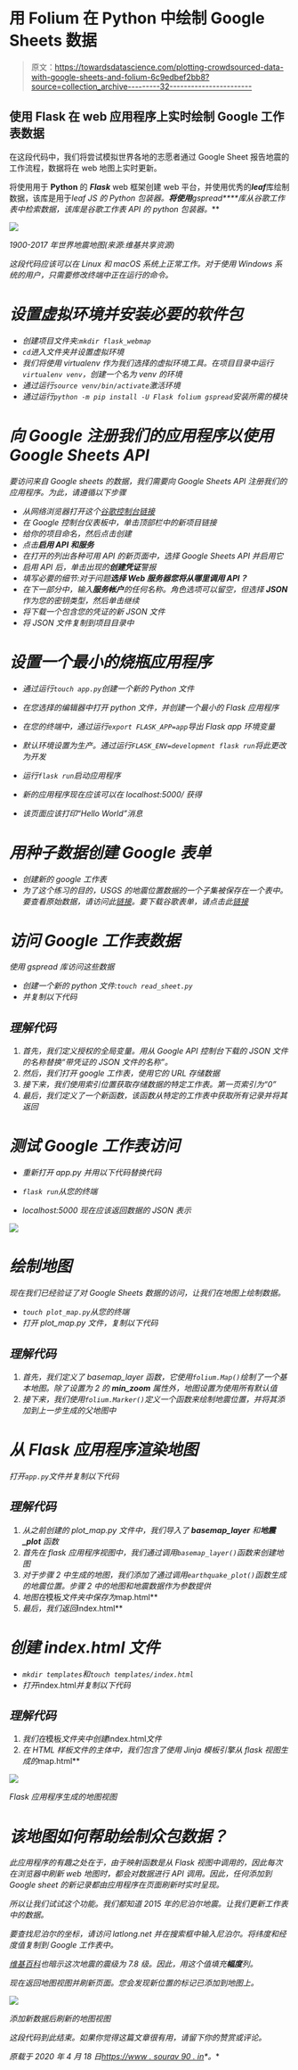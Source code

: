 # 用 Folium 在 Python 中绘制 Google Sheets 数据

> 原文：<https://towardsdatascience.com/plotting-crowdsourced-data-with-google-sheets-and-folium-6c9edbef2bb8?source=collection_archive---------32----------------------->

## 使用 Flask 在 web 应用程序上实时绘制 Google 工作表数据

在这段代码中，我们将尝试模拟世界各地的志愿者通过 Google Sheet 报告地震的工作流程，数据将在 web 地图上实时更新。

将使用用于 **Python** 的 ***Flask*** web 框架创建 web 平台，并使用优秀的***leaf***库绘制数据，该库是用于**leaf JS 的 Python 包装器。**将使用***gspread****库从谷歌工作表中检索数据，该库是**谷歌工作表 API 的 python 包装器。***

*![](img/94c6ce0f1584d08728e4b88e1522287c.png)*

*1900-2017 年世界地震地图(来源:维基共享资源)*

*这段代码应该可以在 Linux 和 macOS 系统上正常工作。对于使用 Windows 系统的用户，只需要修改终端中正在运行的命令。*

# *设置虚拟环境并安装必要的软件包*

*   *创建项目文件夹:`mkdir flask_webmap`*
*   *`cd`进入文件夹并设置虚拟环境*
*   *我们将使用 virtualenv 作为我们选择的虚拟环境工具。在项目目录中运行`virtualenv venv`，创建一个名为 venv 的环境*
*   *通过运行`source venv/bin/activate`激活环境*
*   *通过运行`python -m pip install -U Flask folium gspread`安装所需的模块*

# *向 Google 注册我们的应用程序以使用 Google Sheets API*

*要访问来自 Google sheets 的数据，我们需要向 Google Sheets API 注册我们的应用程序。为此，请遵循以下步骤*

*   *从网络浏览器打开这个[谷歌控制台链接](https://console.developers.google.com/)*
*   *在 Google 控制台仪表板中，单击顶部栏中的新项目链接*
*   *给你的项目命名，然后点击创建*
*   *点击**启用 API 和服务***
*   *在打开的列出各种可用 API 的新页面中，选择 Google Sheets API 并启用它*
*   *启用 API 后，单击出现的**创建凭证**警报*
*   *填写必要的细节:对于问题**选择 **Web 服务器**您将从哪里调用 API？***
*   *在下一部分中，输入**服务帐户**的任何名称。角色选项可以留空，但选择 **JSON** 作为您的密钥类型，然后单击继续*
*   *将下载一个包含您的凭证的新 JSON 文件*
*   *将 JSON 文件复制到项目目录中*

# *设置一个最小的烧瓶应用程序*

*   *通过运行`touch app.py`创建一个新的 Python 文件*
*   *在您选择的编辑器中打开 python 文件，并创建一个最小的 Flask 应用程序*

*   *在您的终端中，通过运行`export FLASK_APP=app`导出 Flask app 环境变量*
*   *默认环境设置为生产。通过运行`FLASK_ENV=development flask run`将此更改为开发*
*   *运行`flask run`启动应用程序*
*   *新的应用程序现在应该可以在 *localhost:5000/* 获得*
*   *该页面应该打印“Hello World”消息*

# *用种子数据创建 Google 表单*

*   *创建新的 google 工作表*
*   *为了这个练习的目的，USGS 的地震位置数据的一个子集被保存在一个表中。要查看原始数据，请访问此[链接](https://www.kaggle.com/usgs/earthquake-database#database.csv)。要下载谷歌表单，请点击此[链接](https://docs.google.com/spreadsheets/d/1x2bVUzH5cnzcDJXnleGteT5zCEytczDAghcRe0Z9WuU/edit?usp=sharing)*

# *访问 Google 工作表数据*

*使用 *gspread* 库访问这些数据*

*   *创建一个新的 python 文件:`touch read_sheet.py`*
*   *并复制以下代码*

## *理解代码*

1.  *首先，我们定义授权的全局变量。用从 Google API 控制台下载的 JSON 文件的名称替换“带凭证的 JSON 文件的名称”。*
2.  *然后，我们打开 google 工作表，使用它的 URL 存储数据*
3.  *接下来，我们使用索引位置获取存储数据的特定工作表。第一页索引为“0”*
4.  *最后，我们定义了一个新函数，该函数从特定的工作表中获取所有记录并将其返回*

# *测试 Google 工作表访问*

*   *重新打开 *app.py* 并用以下代码替换代码*

*   *`flask run`从您的终端*
*   *localhost:5000 现在应该返回数据的 JSON 表示*

*![](img/38d4585c69a27e835f6d54e440977345.png)*

# *绘制地图*

*现在我们已经验证了对 Google Sheets 数据的访问，让我们在地图上绘制数据。*

*   *`touch plot_map.py`从您的终端*
*   *打开 *plot_map.py* 文件，复制以下代码*

## *理解代码*

1.  *首先，我们定义了 basemap_layer 函数，它使用`folium.Map()`绘制了一个基本地图。除了设置为 2 的 **min_zoom** 属性外，地图设置为使用所有默认值*
2.  *接下来，我们使用`folium.Marker()`定义一个函数来绘制地震位置，并将其添加到上一步生成的父地图中*

# *从 Flask 应用程序渲染地图*

*打开`app.py`文件并复制以下代码*

## *理解代码*

1.  *从之前创建的 *plot_map.py* 文件中，我们导入了 **basemap_layer** 和**地震 _plot** 函数*
2.  *首先在 flask 应用程序视图中，我们通过调用`basemap_layer()`函数来创建地图*
3.  *对于步骤 2 中生成的地图，我们添加了通过调用`earthquake_plot()`函数生成的地震位置。步骤 2 中的地图和地震数据作为参数提供*
4.  *地图在*模板*文件夹中保存为*map.html**
5.  *最后，我们返回*index.html**

# *创建 index.html 文件*

*   *`mkdir templates`和`touch templates/index.html`*
*   *打开*index.html*并复制以下代码*

## *理解代码*

1.  *我们在*模板*文件夹中创建*index.html*文件*
2.  *在 HTML 样板文件的主体中，我们包含了使用 Jinja 模板引擎从 flask 视图生成的*map.html**

*![](img/5c30d90004f14c2193c5c70d2c4b19ce.png)*

*Flask 应用程序生成的地图视图*

# *该地图如何帮助绘制众包数据？*

*此应用程序的有趣之处在于，由于映射函数是从 Flask 视图中调用的，因此每次在浏览器中刷新 web 地图时，都会对数据进行 API 调用。因此，任何添加到 Google sheet 的新记录都由应用程序在页面刷新时实时呈现。*

*所以让我们试试这个功能。我们都知道 2015 年的尼泊尔地震。让我们更新工作表中的数据。*

*要查找尼泊尔的坐标，请访问 latlong.net 并在搜索框中输入尼泊尔。将纬度和经度值复制到 Google 工作表中。*

*[维基百科](https://en.wikipedia.org/wiki/April_2015_Nepal_earthquake)也暗示这次地震的震级为 7.8 级。因此，用这个值填充**幅度**列。*

*现在返回地图视图并刷新页面。您会发现新位置的标记已添加到地图上。*

*![](img/905512b28718da9a92ad66bc21eff32c.png)*

*添加新数据后刷新的地图视图*

*这段代码到此结束。如果你觉得这篇文章很有用，请留下你的赞赏或评论。*

**原载于 2020 年 4 月 18 日*[*https://www . sourav 90 . in*](https://www.sourav90.in/2020/04/18/plotting-crowdsourced-data-with-google-sheets-and-folium.html)*。**